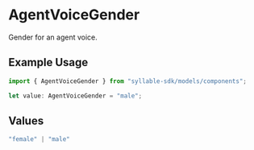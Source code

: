 # AgentVoiceGender

Gender for an agent voice.

## Example Usage

```typescript
import { AgentVoiceGender } from "syllable-sdk/models/components";

let value: AgentVoiceGender = "male";
```

## Values

```typescript
"female" | "male"
```